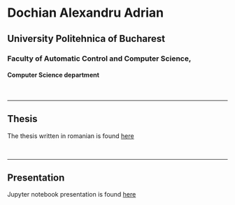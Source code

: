 ﻿# Dochian Alexandru Adrian

## University Politehnica of Bucharest

### Faculty of Automatic Control and Computer Science,

#### Computer Science department

<br>
<hr>

## Thesis

The thesis written in romanian is found [here](./ThesisRomanian.pdf)

<br>
<hr>

## Presentation

Jupyter notebook presentation is found [here](./Presentation.ipynb)

